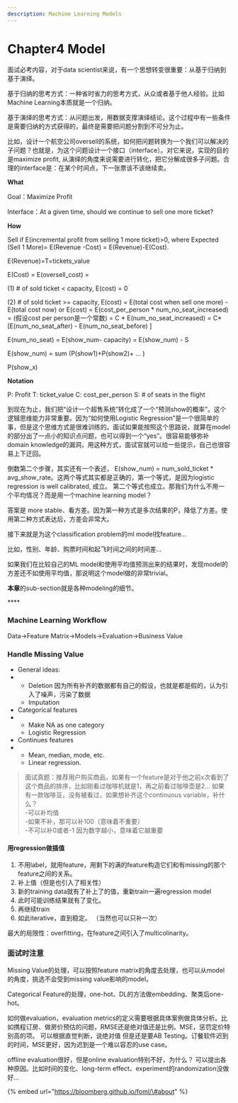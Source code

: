 ```yaml
---
description: Machine Learning Models
---
```


# Chapter4 Model

面试必考内容，对于data scientist来说，有一个思想转变很重要：从基于归纳到基于演绎。

基于归纳的思考方式：一种省时省力的思考方式，从众或者基于他人经验。比如Machine Learning本质就是一个归纳。

基于演绎的思考方式：从问题出发，用数据支撑演绎结论。这个过程中有一些条件是需要归纳的方式获得的，最终是需要把问题分割到不可分为止。

比如，设计一个航空公司oversell的系统，如何把问题转换为一个我们可以解决的子问题？也就是，为这个问题设计一个接口（interface）。对它来说，实现的目的是maximize profit, 从演绎的角度来说需要进行转化，把它分解成很多子问题。合理的interface是：在某个时间点，下一张票该不该继续卖。

**What**

Goal：Maximize Profit

Interface：At a given time, should we continue to sell one more ticket? 

**How**

Sell if E\(incremental profit from selling 1 more ticket\)&gt;0, where Expected \(Sell 1 More\)= E\(Revenue -Cost\) = E\(Revenue\)-E\(Cost\). 

E\(Revenue\)=T=tickets\_value

E\(Cost\) = E\(oversell\_cost\) = 

\(1\) \# of sold ticket &lt; capacity, E\(cost\) = 0

\(2\) \# of sold ticket &gt;= capacity, E\(cost\) = E\(total cost when sell one more\) - E\(total cost now\)  or E\(cost\) = E\(cost\_per\_person \* num\_no\_seat\_increased\) = \(假设cost per person是一个常数\) = C \* E\(num\_no\_seat\_increased\) = C\*\[E\(num\_no\_seat\_after\) - E\(num\_no\_seat\_before\) \]

E\(num\_no\_seat\) = E\(show\_num- capacity\) = E\(show\_num\) - S

E\(show\_num\) = sum \(P\(show1\)+P\(show2\)+ ... \)

P\(show\_x\) 

**Notation**

P: Profit       T: ticket\_value    C: cost\_per\_person   S: \# of seats in the flight 

到现在为止，我们把“设计一个超售系统”转化成了一个“预测show的概率”。这个逻辑思维能力非常重要。因为“如何使用Logistic Regression”是一个很简单的事，但是这个思维方式是很难训练的。面试如果能按照这个思路说，就算在model的部分出了一点小的知识点问题，也可以得到一个“yes”。很容易能够弥补domain knowledge的漏洞，用这种方式，面试官就可以给一些提示，自己也很容易上下迂回。

倒数第二个步骤，其实还有一个表述， E\(show\_num\) = num\_sold\_ticket \* avg\_show\_rate。这两个等式其实都是正确的，第一个等式，是因为logistic regression is well calibrated, 成立。 第二个等式也成立。那我们为什么不用一个平均情况？而是用一个machine learning model？

答案是 more stable、看方差。因为第一种方式是多次结果的P，降低了方差。使用第二种方式表达后，方差会非常大。

接下来就是为这个classification problem的ml model找feature... 

比如，性别、年龄、购票时间和起飞时间之间的时间差... 

如果我们在比较自己的ML model和使用平均值预测出来的结果时，发现model的方差还不如使用平均值，那说明这个model做的非常trivial。

**本章**的sub-section就是各种modeling的细节。

\*\*\*\*

### Machine Learning Workflow

Data→Feature Matrix→Models→Evaluation→Business Value



### Handle Missing Value

* General ideas: 
* * Deletion 因为所有补齐的数据都有自己的假设，也就是都是假的，认为引入了噪声，污染了数据
  * Imputation
* Categorical features
* * Make NA as one category
  * Logistic Regression
* Continues features
* * Mean, median, mode, etc. 
  * Linear regression.

> 面试真题：推荐用户购买商品，如果有一个feature是对于他之前x次看到了这个商品的排序，比如刚看过咖啡机就是1，再之前看过咖啡壶是2... 如果有一款咖啡豆，没有被看过，如果想补齐这个continuous variable，补什么？  
> -可以补均值  
> -如果不补，那可以补100（意味着不重要）  
> -不可以补0或者-1 因为数字越小，意味着它越重要

#### 用regression做插值

1. 不用label，就用feature，用剩下的满的feature构造它们和有missing的那个feature之间的关系。
2. 补上值（但是也引入了相关性）
3. 新的training data就有了补上了的值，重新train一遍regression model
4. 此时可能训练结果就有了变化。
5. 再继续train
6. 如此iterative，直到稳定。 （当然也可以只补一次）

最大的局限性：overfitting，在feature之间引入了multicolinarity。

### 面试时注意

Missing Value的处理，可以按照feature matrix的角度去处理，也可以从model的角度，挑选不会受到missing value影响的model。

Categorical Feature的处理，one-hot、DL的方法做embedding、聚类后one-hot。

如何做evaluation，evaluation metrics的定义需要根据具体案例做具体分析。比如携程订房、做房价预估的问题，RMSE还是绝对值还是比例。MSE，惩罚定价特别高的项。 可以根据直觉判断，说绝对值 但是还是要AB Testing。订餐软件迟到的时间，MSE更好，因为迟到是一个难以容忍的use case。

offline evaluation很好，但是online evaluation特别不好，为什么？ 可以提出各种原因。比如时间的变化、long-term effect、experiment的randomization没做好... 



{% embed url="https://bloomberg.github.io/foml/\#about" %}



 






